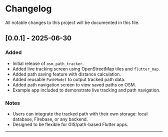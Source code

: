 # Changelog

All notable changes to this project will be documented in this file.

## [0.0.1] - 2025-06-30

### Added
- Initial release of `osm_path_tracker`.
- Added live tracking screen using OpenStreetMap tiles and `flutter_map`.
- Added path saving feature with distance calculation.
- Added reusable `PathModel` to output tracked path data.
- Added path navigation screen to view saved paths on OSM.
- Example app included to demonstrate live tracking and path navigation.

### Notes
- Users can integrate the tracked path with their own storage: local database, Firebase, or any backend.
- Designed to be flexible for GIS/path-based Flutter apps.

---

